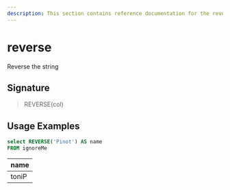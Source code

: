```yaml
---
description: This section contains reference documentation for the reverse function.
---
```


# reverse 

Reverse the string

## Signature

> REVERSE(col)

## Usage Examples

```sql
select REVERSE('Pinot') AS name
FROM ignoreMe
```

| name   |
| ------------- |
| toniP |
